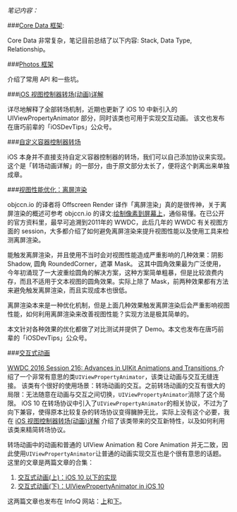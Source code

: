 *笔记内容：*

###[Core Data 框架](https://github.com/seedante/Note/wiki/Core-Data):

Core Data 非常复杂，笔记目前总结了以下内容: Stack, Data Type, Relationship。

###[Photos 框架](https://github.com/seedante/iOS-Note/wiki/Photos)

介绍了常用 API 和一些坑。

###[iOS 视图控制器转场(动画)详解](https://github.com/seedante/iOS-Note/wiki/ViewController-Transition)

详尽地解释了全部转场机制，近期也更新了 iOS 10 中新引入的 UIViewPropertyAnimator 部分，同时该类也可用于实现交互动画。
该文也发布在唐巧前辈的「iOSDevTips」公众号。

###[自定义容器控制器转场](https://github.com/seedante/iOS-Note/wiki/Custom-Container-View-Controller-Transition)

iOS 本身并不直接支持自定义容器控制器的转场，我们可以自己添加协议来实现。这个是「转场动画详解」的一部分，由于原文部分太长了，便将这个剥离出来单独成章。

###[视图性能优化：离屏渲染](https://github.com/seedante/iOS-Note/wiki/Mastering-Offscreen-Render)

objccn.io 的译者将 Offscreen Render 译作「离屏渲染」真的是很传神，关于离屏渲染的概述可参考 objccn.io 的译文:[绘制像素到屏幕上](https://objccn.io/issue-3-1/)，通俗易懂。在已公开的官方资料里，最早可追溯到2011年的 WWDC，此后几年的 WWDC 有关视图方面的 session，大多都介绍了如何避免离屏渲染来提升视图性能以及使用工具来检测离屏渲染。

能触发离屏渲染，并且使用不当时会对视图性能造成严重影响的几种效果：阴影 Shadow, 圆角 RoundedCorner，遮罩 Mask。
这其中圆角效果最为广泛使用，今年初涌现了一大波重绘圆角的解决方案，这种方案简单粗暴，但是比较浪费内存，而且不适用于文本视图的圆角效果。实际上除了 Mask，前两种效果都有方法来避免触发离屏渲染，而且实现成本也很低。

离屏渲染本来是一种优化机制，但是上面几种效果触发离屏渲染后会严重影响视图性能，如何利用离屏渲染来改善视图性能？实现方法是极其简单的。

本文针对各种效果的优化都做了对比测试并提供了 Demo。本文也发布在唐巧前辈的「iOSDevTips」公众号。


###[交互式动画](https://github.com/seedante/iOS-Note/wiki/Interactive-Animations)

[ WWDC 2016 Session 216: Advances in UIKit Animations and Transitions ](https://developer.apple.com/videos/play/wwdc2016/216/)介绍了一个非常有意思的类`UIViewPropertyAnimator`，该类让动画与交互无缝连接。
该类有个很好的使用场景：转场动画的交互。之前转场动画的交互有很大的局限：无法随意在动画与交互之间切换，`UIViewPropertyAnimator`消除了这个局限。
iOS 10 在转场协议中引入了`UIViewPropertyAnimator`的相关协议，不过为了向下兼容，使得原本比较复杂的转场协议变得臃肿无比，实际上没有这个必要，我在 [iOS 视图控制器转场(动画)详解](https://github.com/seedante/iOS-Note/wiki/View-Controller-Transition-PartII#Chapter3.7) 介绍了该类带来的交互新特性，以及如何利用该类来精简转场协议。

转场动画中的动画和普通的 UIView Animation 和 Core Animation 并无二致，因此使用`UIViewPropertyAnimator`让普通的动画实现交互也是个很有意思的话题。这里的文章是两篇文章的合集：

1. [交互式动画(上)：iOS 10 以下的实现](http://www.jianshu.com/p/bbbdff8f01c5)
2. [交互式动画(下)：UIViewPropertyAnimator in iOS 10](http://www.jianshu.com/p/6ac70183631e)

这两篇文章也发布在 InfoQ 网站：[上](http://www.infoq.com/cn/articles/ios-interactive-animation-p1?utm_campaign=rightbar_v2&utm_source=infoq&utm_medium=articles_link&utm_content=link_text)和[下](http://www.infoq.com/cn/articles/ios-interactive-animation-p2)。
